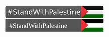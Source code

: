 
[![Stand With Palestine](https://raw.githubusercontent.com/22mahmoud/StandWithPalestine/main/public/StandWithPalestine.svg)](https://standwithpalestine.vercel.app)
[![Stand With Palestine](https://raw.githubusercontent.com/22mahmoud/StandWithPalestine/main/public/StandWithPalestineFlat.svg)](https://standwithpalestine.vercel.app)
